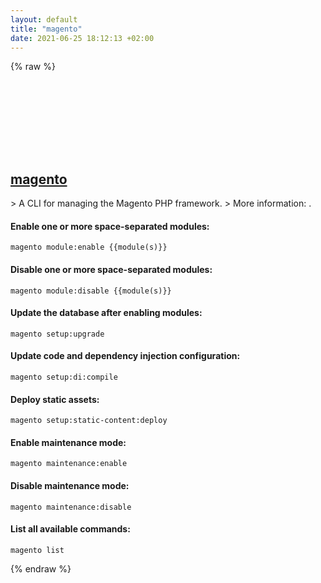 ```yaml
---
layout: default
title: "magento"
date: 2021-06-25 18:12:13 +02:00
---
```

{% raw %}
<h2 id="magento">
  <a href="/en/common/magento.html">magento</a> <a href="#magento"><svg class="icon">
    <use href="/assets/images/unicode_sprite.svg#link" />
  </svg></a>
</h2>
> A CLI for managing the Magento PHP framework.
> More information: <https://magento.com>.

#### Enable one or more space-separated modules:
```shell
magento module:enable {{module(s)}}
```
#### Disable one or more space-separated modules:
```shell
magento module:disable {{module(s)}}
```
#### Update the database after enabling modules:
```shell
magento setup:upgrade
```
#### Update code and dependency injection configuration:
```shell
magento setup:di:compile
```
#### Deploy static assets:
```shell
magento setup:static-content:deploy
```
#### Enable maintenance mode:
```shell
magento maintenance:enable
```
#### Disable maintenance mode:
```shell
magento maintenance:disable
```
#### List all available commands:
```shell
magento list
```
{% endraw %}